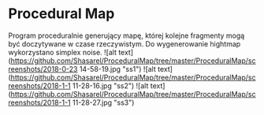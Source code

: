 # Procedural Map
Program proceduralnie generujący mapę, której kolejne fragmenty mogą być doczytywane w czase rzeczywistym. Do wygenerowanie hightmap wykorzystano simplex noise.
![alt text](https://github.com/Shasarel/ProceduralMap/tree/master/ProceduralMap/screenshots/2018-0-23 14-58-19.jpg "ss1")
![alt text](https://github.com/Shasarel/ProceduralMap/tree/master/ProceduralMap/screenshots/2018-1-1 11-28-16.jpg "ss2")
![alt text](https://github.com/Shasarel/ProceduralMap/tree/master/ProceduralMap/screenshots/2018-1-1 11-28-27.jpg "ss3")
